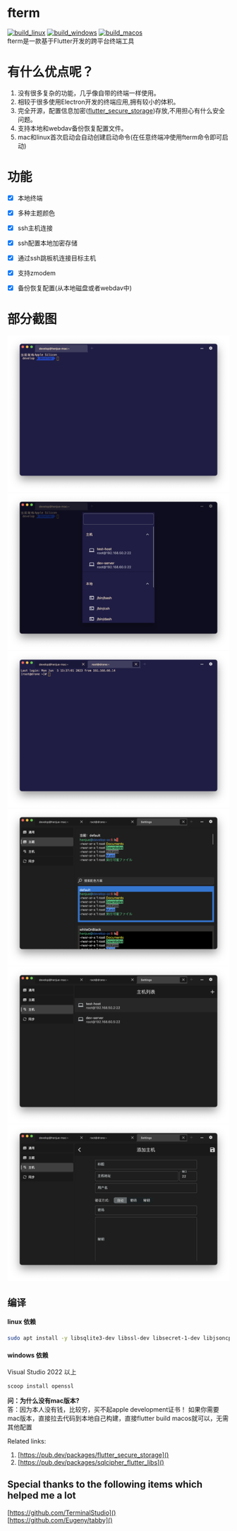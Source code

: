 
# fterm
[![build_linux](https://github.com/springeye/fterm/actions/workflows/build_linux.yml/badge.svg)](https://github.com/springeye/fterm/actions/workflows/build_linux.yml)
[![build_windows](https://github.com/springeye/fterm/actions/workflows/build_windows.yml/badge.svg)](https://github.com/springeye/fterm/actions/workflows/build_windows.yml)
[![build_macos](https://github.com/springeye/fterm/actions/workflows/build_macos.yml/badge.svg)](https://github.com/springeye/fterm/actions/workflows/build_macos.yml)  
fterm是一款基于Flutter开发的跨平台终端工具
# 有什么优点呢？
1. 没有很多复杂的功能，几乎像自带的终端一样使用。
2. 相较于很多使用Electron开发的终端应用,拥有较小的体积。
3. 完全开源，配置信息加密([flutter_secure_storage](https://pub.dev/packages/flutter_secure_storage))存放,不用担心有什么安全问题。
4. 支持本地和webdav备份恢复配置文件。
5. mac和linux首次启动会自动创建启动命令(在任意终端冲使用fterm命令即可启动)

# 功能
- [x] 本地终端
- [x] 多种主题颜色
- [x] ssh主机连接
- [x] ssh配置本地加密存储
- [x] 通过ssh跳板机连接目标主机
- [x] 支持zmodem
- [x] 备份恢复配置(从本地磁盘或者webdav中)



# 部分截图
![fterm1](resources/fterm1.png)
![fterm2](resources/fterm2.png)
![fterm3](resources/fterm3.png)
![fterm4](resources/fterm4.png)
![fterm5](resources/fterm5.png)
![fterm6](resources/fterm6.png)

## 编译
#### linux 依赖
```bash
sudo apt install -y libsqlite3-dev libssl-dev libsecret-1-dev libjsoncpp-dev
```
#### windows 依赖
Visual Studio 2022 以上
```powershell
scoop install openssl
```
 

**问：为什么没有mac版本?**  
答：因为本人没有钱，比较穷，买不起apple development证书！
如果你需要mac版本，直接拉去代码到本地自己构建，直接flutter build macos就可以，无需其他配置


Related links:
1. [https://pub.dev/packages/flutter_secure_storage]()  
2. [https://pub.dev/packages/sqlcipher_flutter_libs]()
## Special thanks to the following items which helped me a lot
[https://github.com/TerminalStudio]()  
[https://github.com/Eugeny/tabby]()
